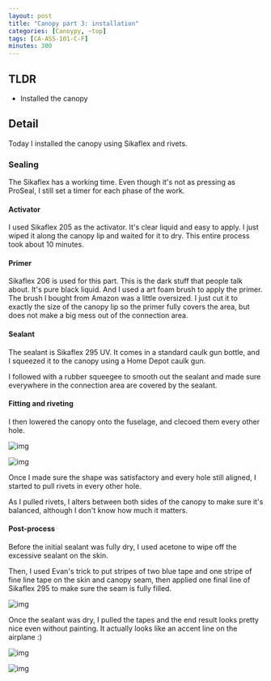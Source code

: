 ```yaml
---
layout: post
title: "Canopy part 3: installation"
categories: [Canoypy, ~top]
tags: [CA-ASS-101-C-F]
minutes: 300
---
```


## TLDR

- Installed the canopy

## Detail

Today I installed the canopy using Sikaflex and rivets.

### Sealing

The Sikaflex has a working time. Even though it's not as pressing as ProSeal, I still set a timer for each phase of the work.

#### Activator

I used Sikaflex 205 as the activator. It's clear liquid and easy to apply. I just wiped it along the canopy lip and waited for it to dry. This entire process took about 10 minutes.

#### Primer

Sikaflex 206 is used for this part. This is the dark stuff that people talk about. It's pure black liquid. And I used a art foam brush to apply the primer. The brush I bought from Amazon was a little oversized. I just cut it to exactly the size of the canopy lip so the primer fully covers the area, but does not make a big mess out of the connection area.

#### Sealant

The sealant is Sikaflex 295 UV. It comes in a standard caulk gun bottle, and I squeezed it to the canopy using a Home Depot caulk gun.

I followed with a rubber squeegee to smooth out the sealant and made sure everywhere in the connection area are covered by the sealant.

#### Fitting and riveting

I then lowered the canopy onto the fuselage, and clecoed them every other hole.

![img](https://lh3.googleusercontent.com/pw/AP1GczPaSKthk1l7Bz4Ams_kqK20rkt7zWCuIquB-WDG4nwmc6eZ8VK8Pq1hfvPFKvWaOMM1Xg0MQTB-7-4cU7w9IEf86YK8VfBC30hS6p6uqLfzTEaWypitXl2Bd11DezmtPvkfHo5cbgGzzDT4O7Ygb7KWIA=w2274-h1712-s-no-gm?authuser=3)

![img](https://lh3.googleusercontent.com/pw/AP1GczOJWzr8ljOJCjzdOA0HLNhAh0O-4WZbPyKoQ29iD1pm9tGo6jWpTp89v5ykyxxnLa0C3eic6IPMCO1YorUV_ec-uvg6mtdlQ0g8IKn9NtYTwjVjSmNjWvz0EbYQOdykpSbQGbwkZwAQuD8gMVCa09uHBA=w2274-h1712-s-no-gm?authuser=3)

Once I made sure the shape was satisfactory and every hole still aligned, I started to pull rivets in every other hole.

As I pulled rivets, I alters between both sides of the canopy to make sure it's balanced, although I don't know how much it matters.

#### Post-process

Before the initial sealant was fully dry, I used acetone to wipe off the excessive sealant on the skin.

Then, I used Evan's trick to put stripes of two blue tape and one stripe of fine line tape on the skin and canopy seam, then applied one final line of Sikaflex 295 to make sure the seam is fully filled.

![img](https://lh3.googleusercontent.com/pw/AP1GczOqPnQ_XkgYIsnGjbzEDxmOvIUPTn19fbxwxUqyPkJW6jPPc-T_knoR94FINCzJJhvyCh91Fz3wPtpOJWkz4coXEafP42GU0Rk2T8gdn0oqIXF7G0gOqsNRk2wik0cXSMgLxVOK9qTS6KO2z7zGGEoLaw=w2274-h1712-s-no-gm?authuser=3)

Once the sealant was dry, I pulled the tapes and the end result looks pretty nice even without painting. It actually looks like an accent line on the airplane :)

![img](https://lh3.googleusercontent.com/pw/AP1GczO75RDCKFTQ16Drz2JoJBOcz2XYrCVNVuwvG8ZQBeqfdM0LqAfb9xPYcMmY_o95y8hFv6DqYC24j3yPg8kPnEs8ZzC23--4CfKllAIYixa89Lf9w3HhaaVsN6t3lnrTxF6S8J3Idtf35JqKn-4jhIm6HQ=w2274-h1712-s-no-gm?authuser=3)

![img](https://lh3.googleusercontent.com/pw/AP1GczNOxNcwfq-EEk9aN859uVxm7PmZbEIEPjTBlUZKS9In6ke6LWVmQtwQuOwYyYDelB-tpG5Yyy7aWXmq42Rsc3wzrIxocFelAE1uUdisSM4GcyM9AKBWGoeoFVixdqvvcpy395VahDDblXiXAVYza9O7vw=w2274-h1712-s-no-gm?authuser=3)
